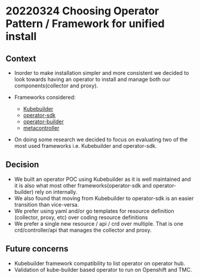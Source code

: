 # 20220324 Choosing Operator Pattern / Framework for unified install
## Context

- Inorder to make installation simpler and more consistent we decided to look towards having an operator to install and manage both our components(collector and proxy).
- Frameworks considered:
  - [Kubebuilder](https://github.com/kubernetes-sigs/kubebuilder) 
  - [operator-sdk](https://github.com/operator-framework/operator-sdk)
  - [operator-builder](https://github.com/vmware-tanzu-labs/operator-builder)
  - [metacontroller](https://github.com/metacontroller/metacontroller)

- On doing some research we decided to focus on evaluating two of the most used frameworks i.e. Kubebuilder and operator-sdk. 

## Decision
- We built an operator POC using Kubebuilder as it is well maintained and it is also what most other frameworks(operator-sdk and operator-builder) rely on internally.
- We also found that moving from Kubebuilder to operator-sdk is an easier transition than vice-versa.
- We prefer using yaml and/or go templates for resource definition (collector, proxy, etc) over coding resource definitions
- We prefer a single new resource / api / crd over multiple.  That is one crd/controller/api that manages the collector and proxy.

## Future concerns
- Kubebuilder framework compatibility to list operator on operator hub.
- Validation of kube-builder based operator to run on Openshift and TMC.